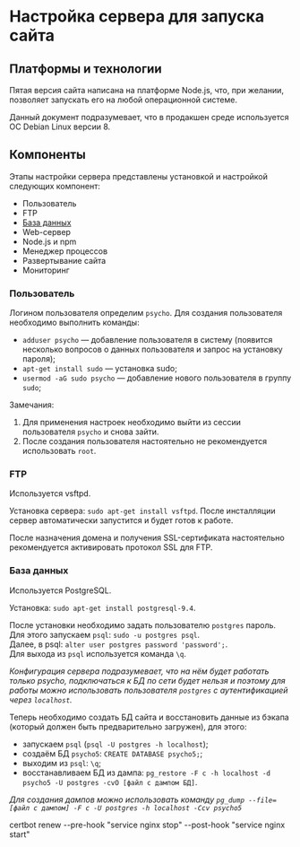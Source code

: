 # Настройка сервера для запуска сайта
## Платформы и технологии
Пятая версия сайта написана на платформе Node.js, что, при желании, позволяет запускать его на любой операционной системе.

Данный документ подразумевает, что в продакшен среде используется ОС Debian Linux версии 8.

## Компоненты
Этапы настройки сервера представлены установкой и настройкой следующих компонент:

- Пользователь
- FTP
- [База данных](#db)
- Web-сервер
- Node.js и npm
- Менеджер процессов
- Развертывание сайта
- Мониторинг

### Пользователь
Логином пользователя определим `psycho`. 
Для создания пользователя необходимо выполнить команды:

- `adduser psycho` — добавление пользователя в систему (появится несколько вопросов о данных пользователя и запрос на установку пароля);
- `apt-get install sudo` — установка sudo;
- `usermod -aG sudo psycho` — добавление нового пользователя в группу `sudo`;

Замечания:

1. Для применения настроек необходимо выйти из сессии пользователя `psycho` и снова зайти.
2. После создания пользователя настоятельно не рекомендуется использовать `root`.

### FTP
Используется vsftpd.

Установка сервера: `sudo apt-get install vsftpd`. После инсталляции сервер автоматически запустится и будет готов к работе.

После назначения домена и получения SSL-сертификата настоятельно рекомендуется активировать протокол SSL для FTP.

### <a name='db'></a> База данных
Используется PostgreSQL.

Установка: `sudo apt-get install postgresql-9.4`.

После установки необходимо задать пользователю `postgres` пароль. Для этого запускаем `psql`:  `sudo -u postgres psql`.  
Далее, в psql: `alter user postgres password 'password';`.   
Для выхода из `psql` используется команда `\q`.

*Конфигурация сервера подразумевает, что на нём будет работать только psycho, подключаться к БД по сети будет нельзя и поэтому для работы можно использовать пользователя `postgres` с аутентификацией через `localhost`.*

Теперь необходимо создать БД сайта и восстановить данные из бэкапа (который должен быть предварительно загружен), для этого:

- запускаем `psql` (`psql -U postgres -h localhost`);
- создаём БД `psycho5`: `CREATE DATABASE psycho5;`;
- выходим из `psql`: `\q`;
- восстанавливаем БД из дампа: `pg_restore -F c -h localhost -d psycho5 -U postgres -cvO [файл с дампом БД]`.

*Для создания дампов можно использовать команду `pg_dump --file=[файл с дампом] -F c -U postgres -h localhost -Ccv psycho5`*


certbot renew --pre-hook "service nginx stop" --post-hook "service nginx start"

